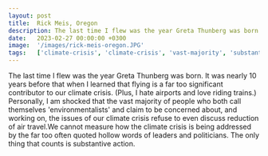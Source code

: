 ```yaml
---
layout: post
title:  Rick Meis, Oregon
description: The last time I flew was the year Greta Thunberg was born. It was nearly 10 years before that when I learned that flying is a far too significant cont...
date:   2023-02-27 00:00:00 +0300
image:  '/images/rick-meis-oregon.JPG'
tags:   ['climate-crisis', 'climate-crisis', 'vast-majority', 'substantive-action', 'significant-contributor', 'last-time', 'hate-airports', 'cannot-measure']
---
```

The last time I flew was the year Greta Thunberg was born. It was nearly 10 years before that when I learned that flying is a far too significant contributor to our climate crisis. (Plus, I hate airports and love riding trains.) Personally, I am shocked that the vast majority of people who both call themselves 'environmentalists' and claim to be concerned about, and working on, the issues of our climate crisis refuse to even discuss reduction of air travel.We cannot measure how the climate crisis is being addressed by the far too often quoted hollow words of leaders and politicians. The only thing that counts is substantive action.

